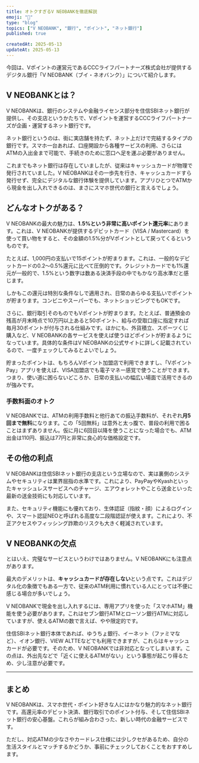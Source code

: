 ```yaml
---
title: オトクすぎるV NEOBANKを徹底解説
emoji: "🏦"
type: "blog"
topics: ["V NEOBANK", "銀行", "ポイント", "ネット銀行"]
published: true

createdAt: 2025-05-13
updateAt: 2025-05-13
---
```


今回は、Vポイントの運営元であるCCCライフパートナーズ株式会社が提供するデジタル銀行「V NEOBANK（ブイ・ネオバンク）」について紹介します。

## V NEOBANKとは？

V NEOBANKは、銀行のシステムや金融ライセンス部分を住信SBIネット銀行が提供し、その支店というかたちで、Vポイントを運営するCCCライフパートナーズが企画・運営するネット銀行です。

ネット銀行というのは、街に実店舗を持たず、ネット上だけで完結するタイプの銀行です。スマホ一台あれば、口座開設から各種サービスの利用、さらにはATMの入出金まで可能で、手続きのために窓口へ足を運ぶ必要がありません。

これまでもネット銀行は存在していましたが、従来はキャッシュカードが物理で発行されていました。V NEOBANKはその一歩先を行き、キャッシュカードすら発行せず、完全にデジタルな銀行体験を提供しています。アプリひとつでATMから現金を出し入れできるのは、まさにスマホ世代の銀行と言えるでしょう。

## どんなオトクがある？

V NEOBANKの最大の魅力は、**1.5%という非常に高いポイント還元率**にあります。これは、V NEOBANKが提供するデビットカード（VISA / Mastercard）を使って買い物をすると、その金額の1.5%分がVポイントとして戻ってくるというものです。

たとえば、1,000円の支払いで15ポイントが貯まります。これは、一般的なデビットカードの0.2～0.5%還元に比べて圧倒的です。クレジットカードでも1%還元が一般的で、1.5%という数字は数ある決済手段の中でもかなり高水準だと感じます。

しかもこの還元は特別な条件なしで適用され、日常のあらゆる支払いでポイントが貯まります。コンビニやスーパーでも、ネットショッピングでもOKです。

さらに、銀行取引そのものでもVポイントが貯まります。たとえば、普通預金の残高が月末時点で10万円以上あると50ポイント、給与の受取口座に指定すれば毎月30ポイントが付与される仕組みです。ほかにも、外貨積立、スポーツくじ購入など、V NEOBANKの各サービスを使えば使うほどポイントが貯まるようになっています。具体的な条件はV NEOBANKの公式サイトに詳しく記載されているので、一度チェックしてみるとよいでしょう。

貯まったポイントは、もちろんVポイント加盟店で利用できますし、「VポイントPay」アプリを使えば、VISA加盟店でも電子マネー感覚で使うことができます。つまり、使い道に困らないどころか、日常の支払いの幅広い場面で活用できるのが強みです。

### 手数料面のオトク

V NEOBANKでは、ATMの利用手数料と他行あての振込手数料が、それぞれ**月5回まで無料**になります。この「5回無料」は意外と太っ腹で、普段の利用で困ることはまずありません。仮に月に6回目以降を使うことになった場合でも、ATM出金は110円、振込は77円と非常に良心的な価格設定です。

## その他の利点

V NEOBANKは住信SBIネット銀行の支店という立場なので、実は裏側のシステムやセキュリティは業界屈指の水準です。これにより、PayPayやKyashといったキャッシュレスサービスへのチャージ、エアウォレットやことら送金といった最新の送金技術にも対応しています。

また、セキュリティ機能にも優れており、生体認証（指紋・顔）によるログインや、スマート認証NEOと呼ばれる高度な二段階認証が使えます。これにより、不正アクセスやフィッシング詐欺のリスクも大きく軽減されています。

## V NEOBANKの欠点

とはいえ、完璧なサービスというわけではありません。V NEOBANKにも注意点があります。

最大のデメリットは、**キャッシュカードが存在しない**という点です。これはデジタル化の象徴でもある一方で、従来のATM利用に慣れている人にとっては不便に感じる場合が多いでしょう。

V NEOBANKで現金を出し入れするには、専用アプリを使った「スマホATM」機能を使う必要があります。これはセブン銀行ATMとローソン銀行ATMに対応していますが、使えるATMの数で言えば、やや限定的です。

住信SBIネット銀行本体であれば、ゆうちょ銀行、イーネット（ファミマなど）、イオン銀行、VIEW ALTTEなどでも利用できますが、これらはキャッシュカードが必要です。そのため、V NEOBANKでは非対応となってしまいます。この点は、外出先などで「近くに使えるATMがない」という事態が起こり得るため、少し注意が必要です。

***

## まとめ

V NEOBANKは、スマホ世代・ポイント好きな人にはかなり魅力的なネット銀行です。高還元率のデビット決済、銀行取引でのポイント付与、そして住信SBIネット銀行の安心基盤。これらが組み合わさった、新しい時代の金融サービスです。

ただし、対応ATMの少なさやカードレス仕様には少しクセがあるため、自分の生活スタイルとマッチするかどうか、事前にチェックしておくことをおすすめします。